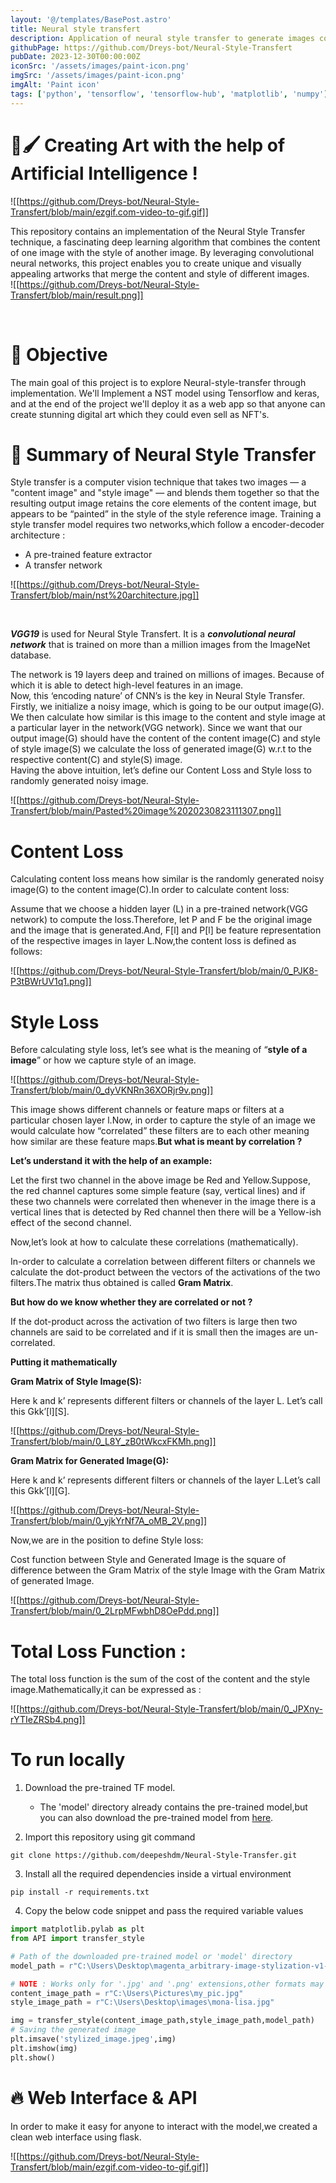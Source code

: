 ```yaml
---
layout: '@/templates/BasePost.astro'
title: Neural style transfert
description: Application of neural style transfer to generate images combining the content of a photo and the style of famous works of art. Using PyTorch and VGG pre-trained models to isolate and recombine content and style features.
githubPage: https://github.com/Dreys-bot/Neural-Style-Transfert
pubDate: 2023-12-30T00:00:00Z
iconSrc: '/assets/images/paint-icon.png'
imgSrc: '/assets/images/paint-icon.png'
imgAlt: 'Paint icon'
tags: ['python', 'tensorflow', 'tensorflow-hub', 'matplotlib', 'numpy']
---
```


# 🎨🖌 Creating Art with the help of Artificial Intelligence !

![[https://github.com/Dreys-bot/Neural-Style-Transfert/blob/main/ezgif.com-video-to-gif.gif]]

This repository contains an implementation of the Neural Style Transfer technique, a fascinating deep learning algorithm that combines the content of one image with the style of another image. By leveraging convolutional neural networks, this project enables you to create unique and visually appealing artworks that merge the content and style of different images.
<br> <!-- line break -->
![[https://github.com/Dreys-bot/Neural-Style-Transfert/blob/main/result.png]]

<br> <!-- line break -->


# 🎯 Objective 
The main goal of this project is to explore Neural-style-transfer through implementation. We'll Implement a NST model using Tensorflow and keras, and at the end of the project we'll deploy it as a web app so that anyone can create stunning digital art which they could even sell as NFT's.


# 📝 Summary of Neural Style Transfer

Style transfer is a computer vision technique that takes two images — a "content image" and "style image" — and blends them together so that the resulting output image retains the core elements of the content image, but appears to be “painted” in the style of the style reference image. Training a style transfer model requires two networks,which follow a encoder-decoder architecture : 
- A pre-trained feature extractor 
- A transfer network


![[https://github.com/Dreys-bot/Neural-Style-Transfert/blob/main/nst%20architecture.jpg]]

<br> <!-- line break -->



***VGG19*** is used for Neural Style Transfert. It is a ***convolutional neural network*** that is trained on more than a million images from the ImageNet database. 

The network is 19 layers deep and trained on millions of images. Because of which it is able to detect high-level features in an image.  
Now, this ‘encoding nature’ of CNN’s is the key in Neural Style Transfer. Firstly, we initialize a noisy image, which is going to be our output image(G). We then calculate how similar is this image to the content and style image at a particular layer in the network(VGG network). Since we want that our output image(G) should have the content of the content image(C) and style of style image(S) we calculate the loss of generated image(G) w.r.t to the respective content(C) and style(S) image.  
Having the above intuition, let’s define our Content Loss and Style loss to randomly generated noisy image.

![[https://github.com/Dreys-bot/Neural-Style-Transfert/blob/main/Pasted%20image%2020230823111307.png]]
<br> <!-- line break -->


# Content Loss

Calculating content loss means how similar is the randomly generated noisy image(G) to the content image(C).In order to calculate content loss:

Assume that we choose a hidden layer (L) in a pre-trained network(VGG network) to compute the loss.Therefore, let P and F be the original image and the image that is generated.And, F[l] and P[l] be feature representation of the respective images in layer L.Now,the content loss is defined as follows:

![[https://github.com/Dreys-bot/Neural-Style-Transfert/blob/main/0_PJK8-P3tBWrUV1q1.png]]

# Style Loss

Before calculating style loss, let’s see what is the meaning of “**style of a image**” or how we capture style of an image.

![[https://github.com/Dreys-bot/Neural-Style-Transfert/blob/main/0_dyVKNRn36XORjr9v.png]]


This image shows different channels or feature maps or filters at a particular chosen layer l.Now, in order to capture the style of an image we would calculate how “correlated” these filters are to each other meaning how similar are these feature maps.**But what is meant by correlation ?**

**Let’s understand it with the help of an example:**

Let the first two channel in the above image be Red and Yellow.Suppose, the red channel captures some simple feature (say, vertical lines) and if these two channels were correlated then whenever in the image there is a vertical lines that is detected by Red channel then there will be a Yellow-ish effect of the second channel.

Now,let’s look at how to calculate these correlations (mathematically).

In-order to calculate a correlation between different filters or channels we calculate the dot-product between the vectors of the activations of the two filters.The matrix thus obtained is called **Gram Matrix**.

**But how do we know whether they are correlated or not ?**

If the dot-product across the activation of two filters is large then two channels are said to be correlated and if it is small then the images are un-correlated.

**Putting it mathematically**

**Gram Matrix of Style Image(S):**

Here k and k’ represents different filters or channels of the layer L. Let’s call this Gkk’[l][S].

![[https://github.com/Dreys-bot/Neural-Style-Transfert/blob/main/0_L8Y_zB0tWkcxFKMh.png]]
                    

**Gram Matrix for Generated Image(G):**

Here k and k’ represents different filters or channels of the layer L.Let’s call this Gkk’[l][G].

![[https://github.com/Dreys-bot/Neural-Style-Transfert/blob/main/0_yjkYrNf7A_oMB_2V.png]]


Now,we are in the position to define Style loss:

Cost function between Style and Generated Image is the square of difference between the Gram Matrix of the style Image with the Gram Matrix of generated Image.

![[https://github.com/Dreys-bot/Neural-Style-Transfert/blob/main/0_2LrpMFwbhD8OePdd.png]]

# Total Loss Function :

The total loss function is the sum of the cost of the content and the style image.Mathematically,it can be expressed as :

![[https://github.com/Dreys-bot/Neural-Style-Transfert/blob/main/0_JPXny-rYTIeZRSb4.png]]


# To run locally

1. Download the pre-trained TF model.

    - The 'model' directory already contains the pre-trained model,but you can also download the pre-trained model from [here](https://tfhub.dev/google/magenta/arbitrary-image-stylization-v1-256/2).

2. Import this repository using git command
```
git clone https://github.com/deepeshdm/Neural-Style-Transfer.git
```
3. Install all the required dependencies inside a virtual environment
```
pip install -r requirements.txt
```
4. Copy the below code snippet and pass the required variable values
```python
import matplotlib.pylab as plt
from API import transfer_style

# Path of the downloaded pre-trained model or 'model' directory
model_path = r"C:\Users\Desktop\magenta_arbitrary-image-stylization-v1-256_2"

# NOTE : Works only for '.jpg' and '.png' extensions,other formats may give error
content_image_path = r"C:\Users\Pictures\my_pic.jpg"
style_image_path = r"C:\Users\Desktop\images\mona-lisa.jpg"

img = transfer_style(content_image_path,style_image_path,model_path)
# Saving the generated image
plt.imsave('stylized_image.jpeg',img)
plt.imshow(img)
plt.show()
```

# 🔥 Web Interface & API

In order to make it easy for anyone to interact with the model,we created a clean web interface using flask.

![[https://github.com/Dreys-bot/Neural-Style-Transfert/blob/main/ezgif.com-video-to-gif.gif]]















